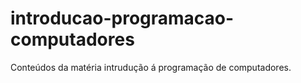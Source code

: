 # introducao-programacao-computadores
Conteúdos da matéria intrudução á programação de computadores. 
